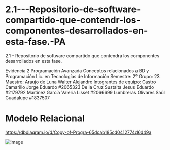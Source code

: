 # 2.1---Repositorio-de-software-compartido-que-contendr-los-componentes-desarrollados-en-esta-fase.-PA
2.1 - Repositorio de software compartido que contendrá los componentes desarrollados en esta fase.

Evidencia 2
Programación Avanzada
Conceptos relacionados a BD y Programación
Lic. en Tecnologías de Información
Semestre: 2° Grupo: 23
Maestro: Araujo de Luna Walter Alejandro
Integrantes de equipo:
Castro Camarillo Jorge Eduardo #2065323
De la Cruz Sustaita Jesus Eduardo #2179792
Martínez García Valeria Lisset #2066699
Lumbreras Olivares Saúl Guadalupe #1837507


# Modelo Relacional

https://dbdiagram.io/d/Copy-of-Progra-65dcab185cd0412774d6d49a

![image](https://github.com/jesuscruz125/2.1---Repositorio-de-software-compartido-que-contendr-los-componentes-desarrollados-en-esta-fase.-PA/assets/164576814/f53678de-5d55-469f-920e-0f5cf1aca9d5)
